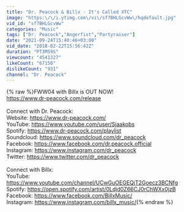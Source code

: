 ```yaml
---
title: "Dr. Peacock & Billx - It's Called XTC"
image: "https:\/\/i.ytimg.com\/vi\/sf7BHLGcvWw\/hqdefault.jpg"
vid_id: "sf7BHLGcvWw"
categories: "Music"
tags: ["Dr. Peacock","Angerfist","Partyraiser"]
date: "2021-09-24T15:40:46+03:00"
vid_date: "2018-02-22T15:56:42Z"
duration: "PT3M59S"
viewcount: "4541327"
likeCount: "67150"
dislikeCount: "931"
channel: "Dr. Peacock"
---
```

{% raw %}FWW04 with Billx is OUT NOW!<br /><a rel="nofollow" target="blank" href="https://www.dr-peacock.com/release">https://www.dr-peacock.com/release</a><br /><br />Connect with Dr. Peacock:<br />Website: <a rel="nofollow" target="blank" href="https://www.dr-peacock.com/">https://www.dr-peacock.com/</a><br />YouTube: <a rel="nofollow" target="blank" href="https://www.youtube.com/user/Sjaakobs">https://www.youtube.com/user/Sjaakobs</a><br />Spotify: <a rel="nofollow" target="blank" href="https://www.dr-peacock.com/playlist">https://www.dr-peacock.com/playlist</a><br />Soundcloud: <a rel="nofollow" target="blank" href="https://www.soundcloud.com/dr_peacock">https://www.soundcloud.com/dr_peacock</a><br />Facebook: <a rel="nofollow" target="blank" href="https://www.facebook.com/dr.peacock.official">https://www.facebook.com/dr.peacock.official</a><br />Instagram: <a rel="nofollow" target="blank" href="https://www.instagram.com/dr_peacock">https://www.instagram.com/dr_peacock</a><br />Twitter: <a rel="nofollow" target="blank" href="https://www.twitter.com/dr_peacock">https://www.twitter.com/dr_peacock</a><br /><br />Connect with Billx:<br />YouTube: <a rel="nofollow" target="blank" href="https://www.youtube.com/channel/UCwGuOEGEQjT2Goecz3BCNfg">https://www.youtube.com/channel/UCwGuOEGEQjT2Goecz3BCNfg</a><br />Spotify: <a rel="nofollow" target="blank" href="https://open.spotify.com/artist/0Ldjd0Z66CJ0rChWXx0jzB">https://open.spotify.com/artist/0Ldjd0Z66CJ0rChWXx0jzB</a><br />Facebook: <a rel="nofollow" target="blank" href="https://www.facebook.com/BillxMusic/">https://www.facebook.com/BillxMusic/</a><br />Instagram: <a rel="nofollow" target="blank" href="https://www.instagram.com/billx_music/">https://www.instagram.com/billx_music/</a>{% endraw %}
